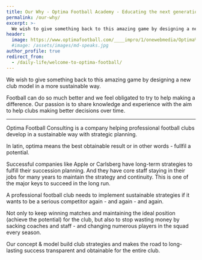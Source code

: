 ```yaml
---
title: Our Why - Optima Football Academy - Educating the next generation
permalink: /our-why/
excerpt: >-
  We wish to give something back to this amazing game by designing a new club model in a more sustainable way.
header:
  image: https://www.optimafootball.com/____impro/1/onewebmedia/Optima%20logo%202.png?etag=%221503b-5e13a968%22&sourceContentType=image%2Fpng&quality=85
  #image: /assets/images/md-speaks.jpg
author_profile: true
redirect_from:
  - /daily-life/welcome-to-optima-football/
---
```

We wish to give something back to this amazing game by designing a new club model in a more sustainable way.

Football can do so much better and we feel obligated to try to help making a difference. Our passion is to share knowledge and experience with the aim to help clubs making better decisions over time.

***

Optima Football Consulting is a company helping professional football clubs develop in a sustainable way with strategic planning.

In latin, optima means the best obtainable result or in other words - fullfil a potential.

Successful companies like Apple or Carlsberg have long-term strategies to fulfill their succession planning. And they have core staff staying in their jobs for many years to maintain the strategy and continuity. This is one of the major keys to succeed in the long run.

A professional football club needs to implement sustainable strategies if it wants to be a serious competitor again - and again - and again.

Not only to keep winning matches and maintaining the ideal position (achieve the potential) for the club, but also to stop wasting money by sacking coaches and staff - and changing numerous players in the squad every season.

Our concept & model build club strategies and makes the road to long-lasting success transparent and obtainable for the entire club.
